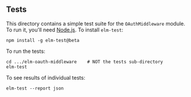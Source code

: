 ## Tests

This directory contains a simple test suite for the `OAuthMiddleware` module. To run it, you'll need [Node.js](https://nodejs.org/en/). To install `elm-test`:

```
npm install -g elm-test@beta
```

To run the tests:

```
cd .../elm-oauth-middleware    # NOT the tests sub-directory
elm-test
```

To see results of individual tests:

```
elm-test --report json
```
